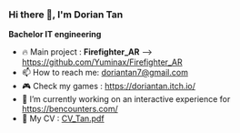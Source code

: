 ### Hi there 👋, I'm Dorian Tan

**Bachelor IT engineering**

- 🔥 Main project : **Firefighter_AR** --> https://github.com/Yuminax/Firefighter_AR
- 📫 How to reach me: doriantan7@gmail.com
- 🎮 Check my games : https://doriantan.itch.io/
- 🔭 I’m currently working on an interactive experience for https://bencounters.com/
- 📎 My CV : [CV_Tan.pdf](https://github.com/Yuminax/Yuminax/files/13830479/CV_Tan.pdf)


<!--
**Yuminax/Yuminax** is a ✨ _special_ ✨ repository because its `README.md` (this file) appears on your GitHub profile.

Here are some ideas to get you started:

- 🔭 I’m currently working on ...
- 🌱 I’m currently learning ...
- 👯 I’m looking to collaborate on ...
- 🤔 I’m looking for help with ...
- 💬 Ask me about ...
- 📫 How to reach me: ...
- 😄 Pronouns: ...
- ⚡ Fun fact: ...
-->
